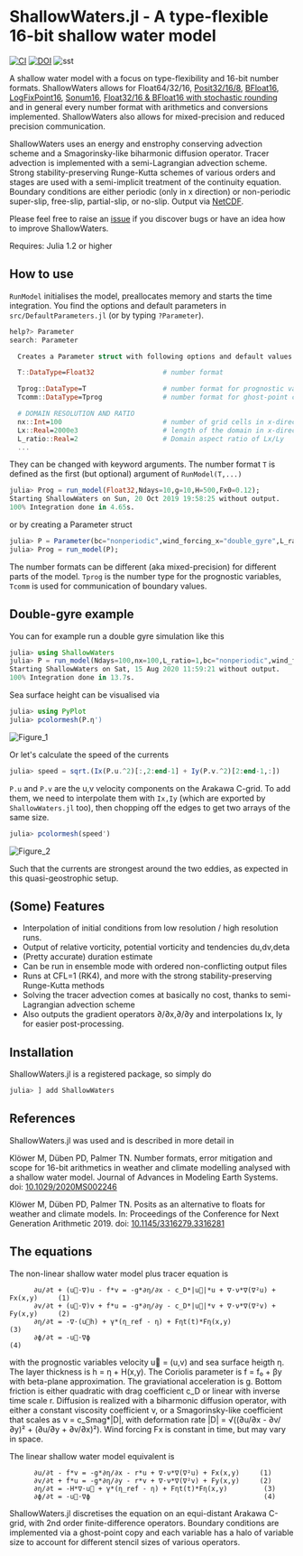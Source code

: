 # ShallowWaters.jl - A type-flexible 16-bit shallow water model
[![CI](https://github.com/milankl/ShallowWaters.jl/actions/workflows/CI.yml/badge.svg)](https://github.com/milankl/ShallowWaters.jl/actions/workflows/CI.yml)
[![DOI](https://zenodo.org/badge/132787050.svg)](https://zenodo.org/badge/latestdoi/132787050)
![sst](https://github.com/milankl/ShallowWaters.jl/tree/main/figs/isambard_float16.png?raw=true "Float16 simulation with ShallowWaters.jl on Isambard's A64FX")

A shallow water model with a focus on type-flexibility and 16-bit number formats. ShallowWaters allows for Float64/32/16, 
[Posit32/16/8](https://github.com/milankl/SoftPosit.jl), [BFloat16](https://github.com/JuliaComputing/BFloat16s.jl), 
[LogFixPoint16](https://github.com/milankl/LogFixPoint16s.jl), [Sonum16](https://github.com/milankl/Sonums.jl), 
[Float32/16 & BFloat16 with stochastic rounding](https://github.com/milankl/StochasticRounding.jl) and in 
general every number format with arithmetics and conversions implemented. ShallowWaters also allows for
mixed-precision and reduced precision communication.

ShallowWaters uses an energy and enstrophy conserving advection scheme and a Smagorinsky-like biharmonic diffusion operator. 
Tracer advection is implemented with a semi-Lagrangian advection scheme. Strong stability-preserving Runge-Kutta schemes of
various orders and stages are used with a semi-implicit treatment of the continuity equation. Boundary conditions are either 
periodic (only in x direction) or non-periodic super-slip, free-slip, partial-slip, or no-slip.
Output via [NetCDF](https://github.com/JuliaGeo/NetCDF.jl).

Please feel free to raise an [issue](https://github.com/milankl/ShallowWaters.jl/issues) if you discover bugs or have an idea how to improve ShallowWaters.

Requires: Julia 1.2 or higher

## How to use

`RunModel` initialises the model, preallocates memory and starts the time integration. You find the options and default parameters in `src/DefaultParameters.jl` (or by typing `?Parameter`).
```julia
help?> Parameter
search: Parameter

  Creates a Parameter struct with following options and default values

  T::DataType=Float32                 # number format

  Tprog::DataType=T                   # number format for prognostic variables
  Tcomm::DataType=Tprog               # number format for ghost-point copies

  # DOMAIN RESOLUTION AND RATIO
  nx::Int=100                         # number of grid cells in x-direction
  Lx::Real=2000e3                     # length of the domain in x-direction [m]
  L_ratio::Real=2                     # Domain aspect ratio of Lx/Ly
  ...
```
They can be changed with keyword arguments. The number format `T` is defined as the first (but optional) argument of `RunModel(T,...)`
```julia
julia> Prog = run_model(Float32,Ndays=10,g=10,H=500,Fx0=0.12);
Starting ShallowWaters on Sun, 20 Oct 2019 19:58:25 without output.
100% Integration done in 4.65s.
```
or by creating a Parameter struct
```julia
julia> P = Parameter(bc="nonperiodic",wind_forcing_x="double_gyre",L_ratio=1,nx=128);
julia> Prog = run_model(P);
```
The number formats can be different (aka mixed-precision) for different parts of the model. `Tprog` is the number type for the prognostic variables, `Tcomm` is used for communication of boundary values.

## Double-gyre example

You can for example run a double gyre simulation like this
```julia
julia> using ShallowWaters
julia> P = run_model(Ndays=100,nx=100,L_ratio=1,bc="nonperiodic",wind_forcing_x="double_gyre",topography="seamount");
Starting ShallowWaters on Sat, 15 Aug 2020 11:59:21 without output.
100% Integration done in 13.7s.
```
Sea surface height can be visualised via
```julia
julia> using PyPlot
julia> pcolormesh(P.η')
```
![Figure_1](https://user-images.githubusercontent.com/25530332/90311163-1ee40a00-def0-11ea-8911-810d7762cd3f.png)

Or let's calculate the speed of the currents
```julia
julia> speed = sqrt.(Ix(P.u.^2)[:,2:end-1] + Iy(P.v.^2)[2:end-1,:])
```
`P.u` and `P.v` are the u,v velocity components on the Arakawa C-grid. To add them, we need to interpolate them with `Ix,Iy` (which are exported by `ShallowWaters.jl` too), then chopping off the edges to get two arrays of the same size.
```julia
julia> pcolormesh(speed')
```
![Figure_2](https://user-images.githubusercontent.com/25530332/90311211-88fcaf00-def0-11ea-8308-b4f438495152.png)

Such that the currents are strongest around the two eddies, as expected in this quasi-geostrophic setup.

## (Some) Features

- Interpolation of initial conditions from low resolution / high resolution runs.
- Output of relative vorticity, potential vorticity and tendencies du,dv,deta
- (Pretty accurate) duration estimate
- Can be run in ensemble mode with ordered non-conflicting output files
- Runs at CFL=1 (RK4), and more with the strong stability-preserving Runge-Kutta methods
- Solving the tracer advection comes at basically no cost, thanks to semi-Lagrangian advection scheme
- Also outputs the gradient operators ∂/∂x,∂/∂y and interpolations Ix, Iy for easier post-processing.

## Installation

ShallowWaters.jl is a registered package, so simply do

```julia
julia> ] add ShallowWaters
```

## References

ShallowWaters.jl was used and is described in more detail in  

Klöwer M, Düben PD, Palmer TN. Number formats, error mitigation and scope for 16-bit arithmetics in weather and climate modelling analysed with a shallow water model. Journal of Advances in Modeling Earth Systems. doi: [10.1029/2020MS002246](https://dx.doi.org/10.1029/2020MS002246)

Klöwer M, Düben PD, Palmer TN. Posits as an alternative to floats for weather and climate models. In: Proceedings of the Conference for Next Generation Arithmetic 2019. doi: [10.1145/3316279.3316281](https://dx.doi.org/10.1145/3316279.3316281)

## The equations

The non-linear shallow water model plus tracer equation is

          ∂u/∂t + (u⃗⋅∇)u - f*v = -g*∂η/∂x - c_D*|u⃗|*u + ∇⋅ν*∇(∇²u) + Fx(x,y)     (1)
          ∂v/∂t + (u⃗⋅∇)v + f*u = -g*∂η/∂y - c_D*|u⃗|*v + ∇⋅ν*∇(∇²v) + Fy(x,y)     (2)
          ∂η/∂t = -∇⋅(u⃗h) + γ*(η_ref - η) + Fηt(t)*Fη(x,y)                       (3)
          ∂ϕ/∂t = -u⃗⋅∇ϕ                                                          (4)

with the prognostic variables velocity u⃗ = (u,v) and sea surface heigth η. The layer thickness is h = η + H(x,y). The Coriolis parameter is f = f₀ + βy with beta-plane approximation. The graviational acceleration is g. Bottom friction is either quadratic with drag coefficient c_D or linear with inverse time scale r. Diffusion is realized with a biharmonic diffusion operator, with either a constant viscosity coefficient ν, or a Smagorinsky-like coefficient that scales as ν = c_Smag*|D|, with deformation rate |D| = √((∂u/∂x - ∂v/∂y)² + (∂u/∂y + ∂v/∂x)²). Wind forcing Fx is constant in time, but may vary in space.

The linear shallow water model equivalent is

          ∂u/∂t - f*v = -g*∂η/∂x - r*u + ∇⋅ν*∇(∇²u) + Fx(x,y)     (1)
          ∂v/∂t + f*u = -g*∂η/∂y - r*v + ∇⋅ν*∇(∇²v) + Fy(x,y)     (2)
          ∂η/∂t = -H*∇⋅u⃗ + γ*(η_ref - η) + Fηt(t)*Fη(x,y)         (3)
          ∂ϕ/∂t = -u⃗⋅∇ϕ                                           (4)

ShallowWaters.jl discretises the equation on an equi-distant Arakawa C-grid, with 2nd order finite-difference operators. Boundary conditions are implemented via a ghost-point copy and each variable has a halo of variable size to account for different stencil sizes of various operators.
